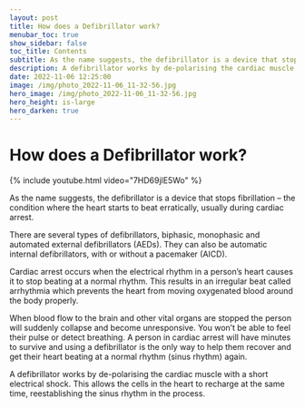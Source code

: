 ```yaml
---
layout: post
title: How does a Defibrillator work?
menubar_toc: true
show_sidebar: false
toc_title: Contents
subtitle: As the name suggests, the defibrillator is a device that stops fibrillation
description: A defibrillator works by de-polarising the cardiac muscle with a short electrical shock.
date: 2022-11-06 12:25:00
image: /img/photo_2022-11-06_11-32-56.jpg
hero_image: /img/photo_2022-11-06_11-32-56.jpg
hero_height: is-large
hero_darken: true
---
```


# How does a Defibrillator work?

{% include youtube.html video="7HD69jlE5Wo" %}

As the name suggests, the defibrillator is a device that stops fibrillation – the condition where the heart starts to beat erratically, usually during cardiac arrest.

There are several types of defibrillators, biphasic, monophasic and automated external defibrillators (AEDs). They can also be automatic internal defibrillators, with or without a pacemaker (AICD).

Cardiac arrest occurs when the electrical rhythm in a person’s heart causes it to stop beating at a normal rhythm. This results in an irregular beat called arrhythmia which prevents the heart from moving oxygenated blood around the body properly.

When blood flow to the brain and other vital organs are stopped the person will suddenly collapse and become unresponsive. You won’t be able to feel their pulse or detect breathing. A person in cardiac arrest will have minutes to survive and using a defibrillator is the only way to help them recover and get their heart beating at a normal rhythm (sinus rhythm) again.

A defibrillator works by de-polarising the cardiac muscle with a short electrical shock. This allows the cells in the heart to recharge at the same time, reestablishing the sinus rhythm in the process.




